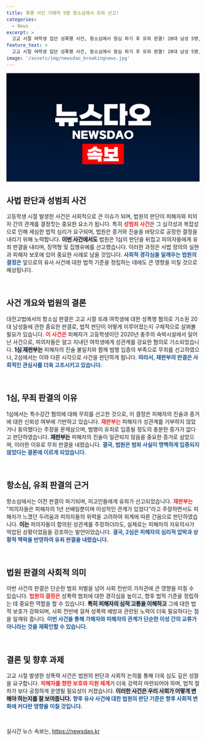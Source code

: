 ```yaml
---
title: 폭행 사건 가해자 5명 항소심에서 유죄 선고!
categories:
  - News
excerpt: >
  고교 시절 여학생 집단 성폭행 사건, 항소심에서 원심 파기 후 유죄 판결! 20대 남성 5명, 세밀한 법적 판단 속 징역형 선고... 피해자의 심리적 압박과 법의 정의가 얽힌 충격적인 진실이 밝혀졌다! 클릭으로 사건의 전말을 확인하세요.
feature_text: >
  고교 시절 여학생 집단 성폭행 사건, 항소심에서 원심 파기 후 유죄 판결! 20대 남성 5명, 세밀한 법적 판단 속 징역형 선고... 피해자의 심리적 압박과 법의 정의가 얽힌 충격적인 진실이 밝혀졌다! 클릭으로 사건의 전말을 확인하세요.
image: '/assets/img/newsdao_breakingnews.jpg'
---
```


<p><img src="/assets/img/newsdao_breakingnews.jpg" alt="implanttips 속보" /></p>

<h2 data-ke-size="size26">사법 판단과 성범죄 사건</h2>

<p data-ke-size="size16">고등학생 시절 발생한 사건은 사회적으로 큰 이슈가 되며, 법원의 판단이 피해자와 피의자 간의 관계를 결정짓는 중요한 요소가 됩니다. 특히 <b><span style="color: #ee2323;">성범죄 사건</span></b>은 그 심각성과 복잡성으로 인해 세심한 법적 심리가 요구되며, 법원은 증거와 진술을 바탕으로 공정한 결정을 내리기 위해 노력합니다. <b><span style="background-color: #21538527;">이번 사건에서도</span></b> 법원은 1심의 판단을 뒤집고 피의자들에게 유죄 판결을 내리며, 징역형 및 집행유예를 선고했습니다. 이러한 과정은 사법 정의의 실현과 피해자 보호에 있어 중요한 사례로 남을 것입니다. <b><span style="color: #1a5490;">사회적 경각심을 일깨우는 법원의 결정은</span></b> 앞으로의 유사 사건에 대한 법적 기준을 정립하는 데에도 큰 영향을 미칠 것으로 예상됩니다.</p>

<p data-ke-size="size16">&nbsp;</p>

<h2 data-ke-size="size26">사건 개요와 법원의 결론</h2>

<p data-ke-size="size16">대전고법에서의 항소심 판결은 고교 시절 또래 여학생에 대한 성폭행 혐의로 기소된 20대 남성들에 관한 중요한 판결로, 법적 판단이 어떻게 이루어졌는지 구체적으로 살펴볼 필요가 있습니다. <b><span style="color: #ee2323;">이 사건은</span></b> 피해자가 고등학생이던 2020년 충주의 숙박시설에서 일어난 사건으로, 피의자들은 알고 지내던 여학생에게 성관계를 강요한 혐의로 기소되었습니다. <b><span style="background-color: #21538527;">1심 재판부는</span></b> 피해자의 진술 불일치와 함께 범행 입증의 부족으로 무죄를 선고하였으나, 2심에서는 이와 다른 시각으로 사건을 판단하게 됩니다. <b><span style="color: #1a5490;">따라서, 재판부의 판결은 사회적인 관심사를 더욱 고조시키고 있습니다.</span></b> </p>

<p data-ke-size="size16">&nbsp;</p>

<h2 data-ke-size="size26">1심, 무죄 판결의 이유</h2>

<p data-ke-size="size16">1심에서는 특수강간 혐의에 대해 무죄를 선고한 것으로, 이 결정은 피해자의 진술과 증거에 대한 신뢰성 여부에 기반하고 있습니다. <b><span style="color: #ee2323;">재판부는</span></b> 피해자가 성관계를 거부하지 않았거나 동의했다는 주장을 문제삼으며, 범행이 유죄로 입증될 정도의 충분한 증거가 없다고 판단하였습니다. <b><span style="background-color: #21538527;">재판부는</span></b> 피해자의 진술이 일관되지 않음을 중요한 증거로 삼았으며, 이러한 이유로 무죄 판결을 내렸습니다. <b><span style="color: #1a5490;">결국, 법원은 범죄 사실이 명백하게 입증되지 않았다는 결론에 이르게 되었습니다.</span></b></p>

<p data-ke-size="size16">&nbsp;</p>

<h2 data-ke-size="size26">항소심, 유죄 판결의 근거</h2>

<p data-ke-size="size16">항소심에서는 이전 판결이 파기되며, 피고인들에게 유죄가 선고되었습니다. <b><span style="color: #ee2323;">재판부는</span></b> "피의자들은 피해자의 1년 선배일뿐이며 이성적인 관계가 있었다"라고 주장하면서도 피해자가 느꼈던 두려움과 피의자들의 위력을 고려하여 위계에 따른 간음으로 판단하였습니다. <b><span style="background-color: #21538527;">이는</span></b> 피의자들이 합의된 성관계를 주장하더라도, 실제로는 피해자의 자유의사가 억압된 상황이었음을 강조하는 발언이었습니다. <b><span style="color: #1a5490;">결국, 2심은 피해자의 심리적 압박과 상황적 맥락을 반영하여 유죄 판결을 내렸습니다.</span></b></p>

<p data-ke-size="size16">&nbsp;</p>

<h2 data-ke-size="size26">법원 판결의 사회적 의미</h2>

<p data-ke-size="size16">이번 사건의 판결은 단순한 범죄 처벌을 넘어 사회 전반의 가치관에 큰 영향을 미칠 수 있습니다. <b><span style="color: #ee2323;">법원의 결정은</span></b> 성폭력 범죄에 대한 경각심을 높이고, 향후 법적 기준을 정립하는 데 중요한 역할을 할 수 있습니다. <b><span style="background-color: #21538527;">특히 피해자의 심적 고통을 이해하고</span></b> 그에 대한 법적 보호가 강화되며, 사회 전반에 걸쳐 성폭력 예방과 관련된 노력이 더욱 필요하다는 점을 일깨워 줍니다. <b><span style="color: #1a5490;">이번 사건을 통해 가해자와 피해자의 관계가 단순한 이성 간의 교류가 아니라는 것을 재확인할 수 있습니다.</span></b></p>

<p data-ke-size="size16">&nbsp;</p>

<h2 data-ke-size="size26">결론 및 향후 과제</h2>

<p data-ke-size="size16">고교 시절 발생한 성폭력 사건은 법원의 판단과 사회적 논의를 통해 더욱 심도 깊은 성찰을 요구합니다. <b><span style="color: #ee2323;">피해자를 향한 보호와 지원 체계</span></b>가 더욱 강력히 마련되어야 하며, 법적 절차가 보다 공정하게 운영될 필요성이 커졌습니다. <b><span style="background-color: #21538527;">이러한 사건은 우리 사회가 어떻게 변해야 하는지를 잘 보여줍니다.</span></b> <b><span style="color: #1a5490;">향후 유사 사건에 대한 법원의 판단 기준은 향후 사회적 변화에 커다란 영향을 미칠 것입니다.</span></b></p>

<p data-ke-size="size16">&nbsp;</p>
실시간 뉴스 속보는, <a href="https://newsdao.kr" rel="dofollow">https://newsdao.kr</a>


